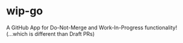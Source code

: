 # wip-go
A GitHub App for Do-Not-Merge and Work-In-Progress functionality! (...which is different than Draft PRs)
